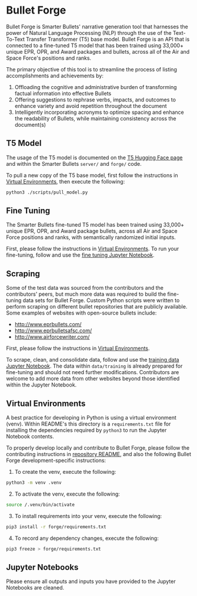 # Bullet Forge

Bullet Forge is Smarter Bullets' narrative generation tool that harnesses the power of Natural Language Processing (NLP) through the use of the Text-To-Text Transfer Transformer (T5) base model. Bullet Forge is an API that is connected to a fine-tuned T5 model that has been trained using 33,000+ unique EPR, OPR, and Award packages and bullets, across all of the Air and Space Force's positions and ranks.

The primary objective of this tool is to streamline the process of listing accomplishments and achievements by:

1. Offloading the cognitive and administrative burden of transforming factual information into effective Bullets
2. Offering suggestions to rephrase verbs, impacts, and outcomes to enhance variety and avoid repetition throughout the document
3. Intelligently incorporating acronyms to optimize spacing and enhance the readability of Bullets, while maintaining consistency across the document(s)

## T5 Model

The usage of the T5 model is documented on the [T5 Hugging Face page](https://huggingface.co/docs/transformers/model_doc/t5) and within the Smarter Bullets `server/` and `forge/` code.

To pull a new copy of the T5 base model, first follow the instructions in [Virtual Environments](#virtual-environments), then execute the following:

```bash
python3 ./scripts/pull_model.py
```

## Fine Tuning

The Smarter Bullets fine-tuned T5 model has been trained using 33,000+ unique EPR, OPR, and Award package bullets, across all Air and Space Force positions and ranks, with semantically randomized initial inputs.

First, please follow the instructions in [Virtual Environments](#virtual-environments). To run your fine-tuning, follow and use the [fine tuning Jupyter Notebook](./notebooks/fine_tune.ipynb).

## Scraping

Some of the test data was sourced from the contributors and the contributors' peers, but much more data was required to build the fine-tuning data sets for Bullet Forge. Custom Python scripts were written to perform scraping on different bullet repositories that are publicly available. Some examples of websites with open-source bullets include:

-   http://www.eprbullets.com/
-   http://www.eprbulletsafsc.com/
-   http://www.airforcewriter.com/

First, please follow the instructions in [Virtual Environments](#virtual-environments).

To scrape, clean, and consolidate data, follow and use the [training data Jupyter Notebook](./notebooks/training_data.ipynb). The data within `data/training` is already prepared for fine-tuning and should not need further modifications. Contributors are welcome to add more data from other websites beyond those identified within the Jupyter Notebook.

## Virtual Environments

A best practice for developing in Python is using a virtual environment (venv). Within README's this directory is a `requirements.txt` file for installing the dependencies required by `python3` to run the Jupyter Notebook contents.

To properly develop locally and contribute to Bullet Forge, please follow the contributing instructions in [repository README](../README.md), and also the following Bullet Forge development-specific instructions:

1. To create the venv, execute the following:

```bash
python3 -m venv .venv
```

2. To activate the venv, execute the following:

```bash
source /.venv/bin/activate
```

3. To install requirements into your venv, execute the following:

```bash
pip3 install -r forge/requirements.txt
```

4. To record any dependency changes, execute the following:

```bash
pip3 freeze > forge/requirements.txt
```

## Jupyter Notebooks

Please ensure all outputs and inputs you have provided to the Jupyter Notebooks are cleaned.
